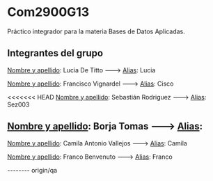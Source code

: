 # Com2900G13
Práctico integrador para la materia Bases de Datos Aplicadas.

## Integrantes del grupo 
  <ins>Nombre y apellido</ins>: Lucia De Titto ---> <ins>Alias</ins>: Lucia  
  
  <ins>Nombre y apellido</ins>: Francisco Vignardel ---> <ins>Alias</ins>: Cisco
  
<<<<<<< HEAD
  <ins>Nombre y apellido</ins>: Sebastián Rodriguez ---> <ins>Alias</ins>: Sez003

  <ins>Nombre y apellido</ins>: Borja Tomas ---> <ins>Alias</ins>: 
--------
  <ins>Nombre y apellido</ins>: Camila Antonio Vallejos ---> <ins>Alias</ins>:  Camila
  
  <ins>Nombre y apellido</ins>: Franco Benvenuto ---> <ins>Alias</ins>:  Franco

-------- origin/qa
